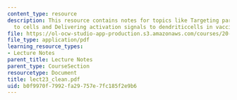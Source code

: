 ```yaml
---
content_type: resource
description: This resource contains notes for topics like Targeting particles/molecules
  to cells and Delivering activation signals to dendriticcells in vaccines.
file: https://ol-ocw-studio-app-production.s3.amazonaws.com/courses/20-462j-molecular-principles-of-biomaterials-spring-2006/b0f9970f7992fa29757e7fc185f2e9b6_lect23_clean.pdf
file_type: application/pdf
learning_resource_types:
- Lecture Notes
parent_title: Lecture Notes
parent_type: CourseSection
resourcetype: Document
title: lect23_clean.pdf
uid: b0f9970f-7992-fa29-757e-7fc185f2e9b6
---
```

